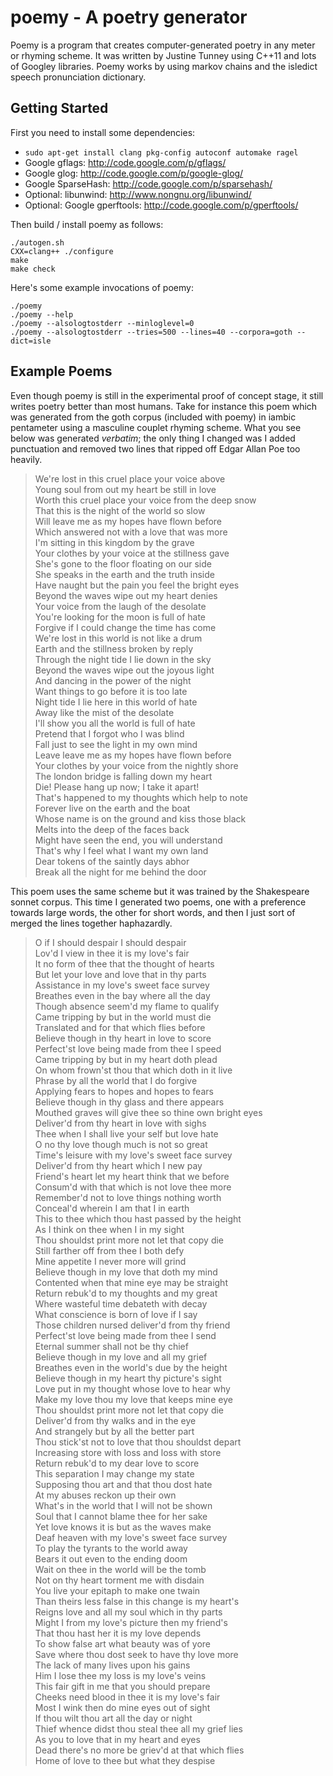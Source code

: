 # poemy - A poetry generator

Poemy is a program that creates computer-generated poetry in any meter or
rhyming scheme. It was written by Justine Tunney using C++11 and lots of
Googley libraries. Poemy works by using markov chains and the isledict speech
pronunciation dictionary.

## Getting Started

First you need to install some dependencies:

- `sudo apt-get install clang pkg-config autoconf automake ragel`
- Google gflags: <http://code.google.com/p/gflags/>
- Google glog: <http://code.google.com/p/google-glog/>
- Google SparseHash: <http://code.google.com/p/sparsehash/>
- Optional: libunwind: <http://www.nongnu.org/libunwind/>
- Optional: Google gperftools: <http://code.google.com/p/gperftools/>

Then build / install poemy as follows:

    ./autogen.sh
    CXX=clang++ ./configure
    make
    make check

Here's some example invocations of poemy:

    ./poemy
    ./poemy --help
    ./poemy --alsologtostderr --minloglevel=0
    ./poemy --alsologtostderr --tries=500 --lines=40 --corpora=goth --dict=isle

## Example Poems

Even though poemy is still in the experimental proof of concept stage, it
still writes poetry better than most humans. Take for instance this poem which
was generated from the goth corpus (included with poemy) in iambic pentameter
using a masculine couplet rhyming scheme. What you see below was generated
*verbatim*; the only thing I changed was I added punctuation and removed two
lines that ripped off Edgar Allan Poe too heavily.

> We're lost in this cruel place your voice above  
> Young soul from out my heart be still in love  
> Worth this cruel place your voice from the deep snow  
> That this is the night of the world so slow  
> Will leave me as my hopes have flown before  
> Which answered not with a love that was more  
> I'm sitting in this kingdom by the grave  
> Your clothes by your voice at the stillness gave  
> She's gone to the floor floating on our side  
> She speaks in the earth and the truth inside  
> Have naught but the pain you feel the bright eyes  
> Beyond the waves wipe out my heart denies  
> Your voice from the laugh of the desolate  
> You're looking for the moon is full of hate  
> Forgive if I could change the time has come  
> We're lost in this world is not like a drum  
> Earth and the stillness broken by reply  
> Through the night tide I lie down in the sky  
> Beyond the waves wipe out the joyous light  
> And dancing in the power of the night  
> Want things to go before it is too late  
> Night tide I lie here in this world of hate  
> Away like the mist of the desolate  
> I'll show you all the world is full of hate  
> Pretend that I forgot who I was blind  
> Fall just to see the light in my own mind  
> Leave leave me as my hopes have flown before  
> Your clothes by your voice from the nightly shore  
> The london bridge is falling down my heart  
> Die! Please hang up now; I take it apart!  
> That's happened to my thoughts which help to note  
> Forever live on the earth and the boat  
> Whose name is on the ground and kiss those black  
> Melts into the deep of the faces back  
> Might have seen the end, you will understand  
> That's why I feel what I want my own land  
> Dear tokens of the saintly days abhor  
> Break all the night for me behind the door

This poem uses the same scheme but it was trained by the Shakespeare sonnet
corpus. This time I generated two poems, one with a preference towards large
words, the other for short words, and then I just sort of merged the lines
together haphazardly.

> O if I should despair I should despair  
> Lov'd I view in thee it is my love's fair  
> It no form of thee that the thought of hearts  
> But let your love and love that in thy parts  
> Assistance in my love's sweet face survey  
> Breathes even in the bay where all the day  
> Though absence seem'd my flame to qualify  
> Came tripping by but in the world must die  
> Translated and for that which flies before  
> Believe though in thy heart in love to score  
> Perfect'st love being made from thee I speed  
> Came tripping by but in my heart doth plead  
> On whom frown'st thou that which doth in it live  
> Phrase by all the world that I do forgive  
> Applying fears to hopes and hopes to fears  
> Believe though in thy glass and there appears  
> Mouthed graves will give thee so thine own bright eyes  
> Deliver'd from thy heart in love with sighs  
> Thee when I shall live your self but love hate  
> O no thy love though much is not so great  
> Time's leisure with my love's sweet face survey  
> Deliver'd from thy heart which I new pay  
> Friend's heart let my heart think that we before  
> Consum'd with that which is not love thee more  
> Remember'd not to love things nothing worth  
> Conceal'd wherein I am that I in earth  
> This to thee which thou hast passed by the height  
> As I think on thee when I in my sight  
> Thou shouldst print more not let that copy die  
> Still farther off from thee I both defy  
> Mine appetite I never more will grind  
> Believe though in my love that doth my mind  
> Contented when that mine eye may be straight  
> Return rebuk'd to my thoughts and my great  
> Where wasteful time debateth with decay  
> What conscience is born of love if I say  
> Those children nursed deliver'd from thy friend  
> Perfect'st love being made from thee I send  
> Eternal summer shall not be thy chief  
> Believe though in my love and all my grief  
> Breathes even in the world's due by the height  
> Believe though in my heart thy picture's sight  
> Love put in my thought whose love to hear why  
> Make my love thou my love that keeps mine eye  
> Thou shouldst print more not let that copy die  
> Deliver'd from thy walks and in the eye  
> And strangely but by all the better part  
> Thou stick'st not to love that thou shouldst depart  
> Increasing store with loss and loss with store  
> Return rebuk'd to my dear love to score  
> This separation I may change my state  
> Supposing thou art and that thou dost hate  
> At my abuses reckon up their own  
> What's in the world that I will not be shown  
> Soul that I cannot blame thee for her sake  
> Yet love knows it is but as the waves make  
> Deaf heaven with my love's sweet face survey  
> To play the tyrants to the world away  
> Bears it out even to the ending doom  
> Wait on thee in the world will be the tomb  
> Not on thy heart torment me with disdain  
> You live your epitaph to make one twain  
> Than theirs less false in this change is my heart's  
> Reigns love and all my soul which in thy parts  
> Might I from my love's picture then my friend's  
> That thou hast her it is my love depends  
> To show false art what beauty was of yore  
> Save where thou dost seek to have thy love more  
> The lack of many lives upon his gains  
> Him I lose thee my loss is my love's veins  
> This fair gift in me that you should prepare  
> Cheeks need blood in thee it is my love's fair  
> Most I wink then do mine eyes out of sight  
> If thou wilt thou art all the day or night  
> Thief whence didst thou steal thee all my grief lies  
> As you to love that in my heart and eyes  
> Dead there's no more be griev'd at that which flies  
> Home of love to thee but what they despise  
